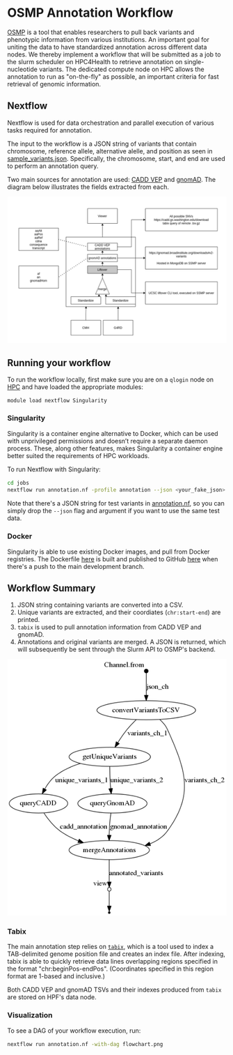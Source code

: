 # OSMP Annotation Workflow

[OSMP](https://github.com/ccmbioinfo/osmp) is a tool that enables researchers to pull back variants and phenotypic information from various institutions. An important goal for uniting the data to have standardized annotation across different data nodes. We thereby implement a workflow that will be submitted as a job to the slurm scheduler on HPC4Health to retrieve annotation on single-nucleotide variants. The dedicated compute node on HPC allows the annotation to run as "on-the-fly" as possible, an important criteria for fast retrieval of genomic information. 

## <b>Nextflow</b>
Nextflow is used for data orchestration and parallel execution of various tasks required for annotation. 

The input to the workflow is a JSON string of variants that contain chromosome, reference allele, alternative alelle, and position as seen in [sample_variants.json](/jobs/sample_variants.json). Specifically, the chromosome, start, and end are used to perform an annotation query. 

Two main sources for annotation are used: [CADD VEP](https://cadd.gs.washington.edu/) and [gnomAD](https://gnomad.broadinstitute.org/). The diagram below illustrates the fields extracted from each.

![Static Annotation Flow](/assets/annotation.png)

## <b>Running your workflow</b>

To run the workflow locally, first make sure you are on a `qlogin` node on [HPC](hpc.ccm.sickkids.ca) and have loaded the appropriate modules:
```
module load nextflow Singularity
```

### Singularity

Singularity is a container engine alternative to Docker, which can be used with unprivileged permissions and doesn’t require a separate daemon process. These, along other features, makes Singularity a container engine better suited the requirements of HPC workloads. 

To run Nextflow with Singularity: 
```bash
cd jobs
nextflow run annotation.nf -profile annotation --json <your_fake_json> 
```

Note that there's a JSON string for test variants in [annotation.nf](/jobs/annotation.nf), so you can simply drop the `--json` flag and argument if you want to use the same test data. 

### Docker
Singularity is able to use existing Docker images, and pull from Docker registries. The Dockerfile [here](Dockerfile) is built and published to GitHub [here](https://github.com/ccmbioinfo/osmp-annotation/pkgs/container/osmp-annotation) when there's a push to the main development branch.


## <b>Workflow Summary</b> 
1. JSON string containing variants are converted into a CSV.
2. Unique variants are extracted, and their coordiates (`chr:start-end`) are printed. 
3. `tabix` is used to pull annotation information from CADD VEP and gnomAD.
4. Annotations and original variants are merged. A JSON is returned, which will subsequently be sent through the Slurm API to OSMP's backend.

![Annotation DAG](/assets/flowchart.png)

### Tabix

The main annotation step relies on [`tabix`](http://www.htslib.org/doc/tabix.html), which is a tool used to index a TAB-delimited genome position file and creates an index file. After indexing, tabix is able to quickly retrieve data lines overlapping regions specified in the format "chr:beginPos-endPos". (Coordinates specified in this region format are 1-based and inclusive.)

Both CADD VEP and gnomAD TSVs and their indexes produced from `tabix` are stored on HPF's data node. 

### Visualization

To see a DAG of your workflow execution, run: 
```bash
nextflow run annotation.nf -with-dag flowchart.png
```
